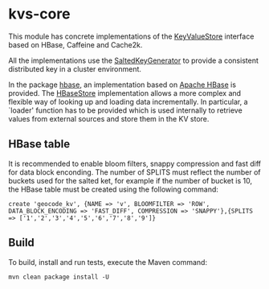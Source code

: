 # kvs-core

This module has concrete implementations of the [KeyValueStore](src/main/java/org/gbif/kvs/KeyValueStore.java) interface
based on HBase, Caffeine and Cache2k.

All the implementations use the [SaltedKeyGenerator](src/main/java/org/gbif/kvs/SaltedKeyGenerator.java) to provide a consistent distributed key in a cluster environment.

In the package [hbase](src/main/java/org/gbif/kvs/hbase), an implementation based on [Apache HBase](https://hbase.apache.org/) is provided.
The [HBaseStore](src/main/java/org/gbif/kvs/hbase/HBaseStore.java) implementation allows a more complex and flexible way of looking up and loading data incrementally.
In particular, a `loader' function has to be provided which is used internally to retrieve values from external sources and store them in the KV store.


## HBase table

It is recommended to enable bloom filters, snappy compression and fast diff for data block enconding.
The number of SPLITS must reflect the number of buckets used for the salted ket, for example if the number of bucket is 10, the HBase table must be created using the following command:

```
create 'geocode_kv', {NAME => 'v', BLOOMFILTER => 'ROW', DATA_BLOCK_ENCODING => 'FAST_DIFF', COMPRESSION => 'SNAPPY'},{SPLITS => ['1','2','3','4','5','6','7','8','9']}
```

## Build

To build, install and run tests, execute the Maven command:

`mvn clean package install -U`